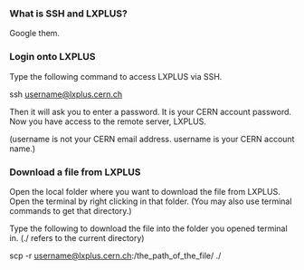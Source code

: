 ### What is SSH and LXPLUS? 

Google them. 

### Login onto LXPLUS

Type the following command to access LXPLUS via SSH.

  ssh username@lxplus.cern.ch

Then it will ask you to enter a password. It is your CERN account password.  
Now you have access to the remote server, LXPLUS.

(username is not your CERN email address. username is your CERN account name.)  

### Download a file from LXPLUS  

Open the local folder where you want to download the file from LXPLUS. Open the terminal by right clicking in that folder. (You may also use terminal commands to get that directory.)

Type the following to download the file into the folder you opened terminal in. (./ refers to the current directory) 

  scp -r username@lxplus.cern.ch:/the_path_of_the_file/ ./

